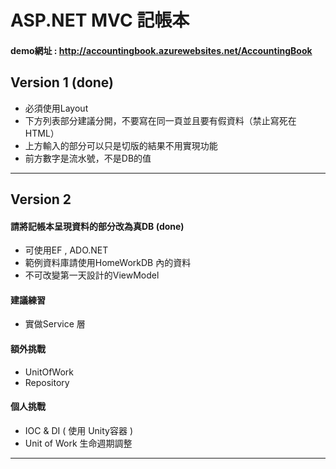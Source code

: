 # ASP.NET MVC 記帳本

#### demo網址 : <a href="http://accountingbook.azurewebsites.net/AccountingBook" target="_blank">http://accountingbook.azurewebsites.net/AccountingBook</a>

## Version 1 (done)

* 必須使用Layout
* 下方列表部分建議分開，不要寫在同一頁並且要有假資料（禁止寫死在HTML）
* 上方輸入的部分可以只是切版的結果不用實現功能
* 前方數字是流水號，不是DB的值

---

## Version 2 

#### 請將記帳本呈現資料的部分改為真DB (done)

* 可使用EF , ADO.NET
* 範例資料庫請使用HomeWorkDB 內的資料
* 不可改變第一天設計的ViewModel

#### 建議練習 

* 實做Service 層

####  額外挑戰 

* UnitOfWork
* Repository

#### 個人挑戰 

* IOC & DI ( 使用 Unity容器 )
* Unit of Work 生命週期調整

---
